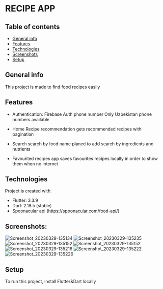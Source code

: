 # RECIPE APP

## Table of contents
* [General info](#general-info)
* [Features](#features)
* [Technologies](#technologies)
* [Screenshots](#screenshots)
* [Setup](#setup)

## General info
This project is made to find food recipes easily

## Features
* Authentication:
  Firebase Auth phone number
  Only Uzbekistan phone numbers available

* Home Recipe recommendation
  gets recommended recipes with pagination
  
* Search
  search by food name
  planed to add search by ingredients and nutrients
  
* Favourited recipes
  app saves favourites recipes locally in order to show them when no internet
	
## Technologies
Project is created with:
* Flutter: 3.3.9
* Dart: 2.18.5 (stable)
* Spoonacular api (https://spoonacular.com/food-api/)

## Screenshots:

![Screenshot_20230329-135134](https://user-images.githubusercontent.com/92048454/228482147-51b8351a-9b2b-4e42-b603-8e1529883a07.png)
![Screenshot_20230329-135235](https://user-images.githubusercontent.com/92048454/228481714-4229cbf4-bf75-4075-9696-e3ba534e24e1.png)
![Screenshot_20230329-135152](https://user-images.githubusercontent.com/92048454/228481311-62c1f83a-f78b-4b5b-b6a2-f5a0a112dacf.png)
![Screenshot_20230329-135152](https://user-images.githubusercontent.com/92048454/228481612-39ceb1ba-7c0f-4ee7-b172-ebe467f765fd.png)
![Screenshot_20230329-135216](https://user-images.githubusercontent.com/92048454/228481635-59620af0-18ec-4405-a1d0-ca5f7e0066b5.png)
![Screenshot_20230329-135222](https://user-images.githubusercontent.com/92048454/228481652-d3708947-de57-41b6-9113-cb09faf7a499.png)
![Screenshot_20230329-135226](https://user-images.githubusercontent.com/92048454/228481662-58971470-9f47-4f72-ad42-d3f9b44ad58b.png)

	
## Setup
To run this project, install Flutter&Dart locally


  
  
